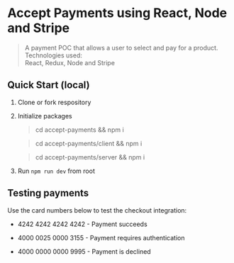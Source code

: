 # Accept Payments using React, Node and Stripe

> A payment POC that allows a user to select and pay for a product.<br/>
> Technologies used:<br/>
> React, Redux, Node and Stripe

## Quick Start (local)

1.  Clone or fork respository

2.  Initialize packages
    > cd accept-payments && npm i
    
    > cd accept-payments/client && npm i
    
    > cd accept-payments/server && npm i
    
3.  Run `npm run dev` from root

## Testing payments

Use the card numbers below to test the checkout integration:

- 4242 4242 4242 4242 - Payment succeeds

- 4000 0025 0000 3155 - Payment requires authentication

- 4000 0000 0000 9995 - Payment is declined
